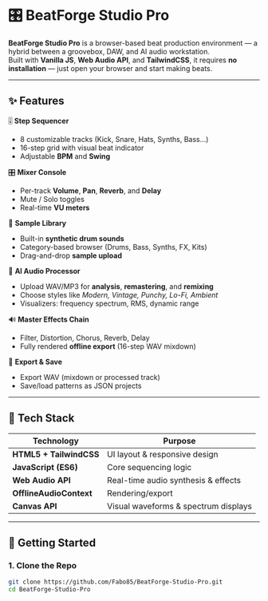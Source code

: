 # 🎛 BeatForge Studio Pro

**BeatForge Studio Pro** is a browser-based beat production environment — a hybrid between a groovebox, DAW, and AI audio workstation.  
Built with **Vanilla JS**, **Web Audio API**, and **TailwindCSS**, it requires **no installation** — just open your browser and start making beats.

---

## ✨ Features

🎚️ **Step Sequencer**
- 8 customizable tracks (Kick, Snare, Hats, Synths, Bass…)
- 16-step grid with visual beat indicator  
- Adjustable **BPM** and **Swing**

🎛️ **Mixer Console**
- Per-track **Volume**, **Pan**, **Reverb**, and **Delay**
- Mute / Solo toggles  
- Real-time **VU meters**

🎵 **Sample Library**
- Built-in **synthetic drum sounds**
- Category-based browser (Drums, Bass, Synths, FX, Kits)
- Drag-and-drop **sample upload**

🤖 **AI Audio Processor**
- Upload WAV/MP3 for **analysis**, **remastering**, and **remixing**
- Choose styles like *Modern, Vintage, Punchy, Lo-Fi, Ambient*
- Visualizers: frequency spectrum, RMS, dynamic range

🔊 **Master Effects Chain**
- Filter, Distortion, Chorus, Reverb, Delay
- Fully rendered **offline export** (16-step WAV mixdown)

💾 **Export & Save**
- Export WAV (mixdown or processed track)
- Save/load patterns as JSON projects

---

## 🧱 Tech Stack

| Technology | Purpose |
|-------------|----------|
| **HTML5 + TailwindCSS** | UI layout & responsive design |
| **JavaScript (ES6)** | Core sequencing logic |
| **Web Audio API** | Real-time audio synthesis & effects |
| **OfflineAudioContext** | Rendering/export |
| **Canvas API** | Visual waveforms & spectrum displays |

---

## 🚀 Getting Started

### 1. Clone the Repo
```bash
git clone https://github.com/Fabo85/BeatForge-Studio-Pro.git
cd BeatForge-Studio-Pro
